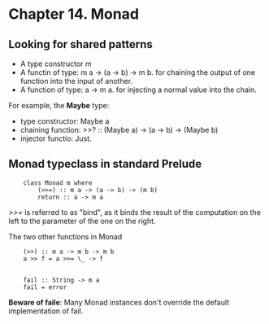 # Chapter 14. Monad

## Looking for shared patterns

* A type constructor *m*
* A functin of type: m a -> (a -> b) -> m b. for chaining the output of one function into the input of another.
* A function of type: a -> m a. for injecting a normal value into the chain.

For example, the **Maybe** type:

* type constructor: Maybe a
* chaining function: >>? :: (Maybe a) -> (a -> b) -> (Maybe b)
* injector functio: Just.

## Monad typeclass in standard Prelude

		class Monad m where
			(>>=) :: m a -> (a -> b) -> (m b)
			return :: a -> m a

*>>=* is referred to as "bind", as it binds the result of the computation on the left to the parameter of the one on the right.

The two other functions in Monad

		(>>) :: m a -> m b -> m b
		a >> f = a >>= \_ -> f
		

		fail :: String -> m a
		fail = error
	
**Beware of faile**:
	Many Monad instances don't override the default implementation of fail. 

	
	